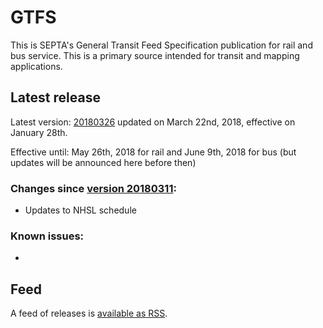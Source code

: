 # GTFS

This is SEPTA's General Transit Feed Specification publication for rail and bus service. This is a primary source intended for transit and mapping applications.

## Latest release

Latest version: [20180326](https://github.com/septadev/GTFS/releases/tag/v20180326) updated on March 22nd, 2018, effective on January 28th.

Effective until: May 26th, 2018 for rail and June 9th, 2018 for bus (but updates will be announced here before then)

### Changes since [version 20180311](https://github.com/septadev/GTFS/releases/tag/v20180311): 
 
* Updates to NHSL schedule

### Known issues:

* 

## Feed

A feed of releases is [available as RSS](https://github.com/septadev/GTFS/releases.atom).

